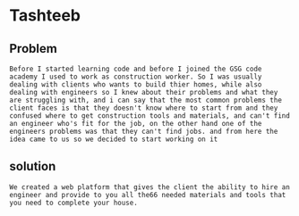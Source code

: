 # Tashteeb

## Problem

`Before I started learning code and before I joined the GSG code academy I used to work as construction worker. So I was usually dealing with clients who wants to build thier homes, while also dealing with engineers so I knew about their problems and what they are struggling with, and i can say that the most common problems the client faces is that they doesn't know where to start from and they confused where to get construction tools and materials, and can't find an engineer who's fit for the job, on the other hand one of the engineers problems was that they can't find jobs. and from here the idea came to us so we decided to start working on it`

## solution
`
We created a web platform that gives the client the ability to hire an engineer and provide to you all the66 needed materials and tools that you need to complete your house.
`